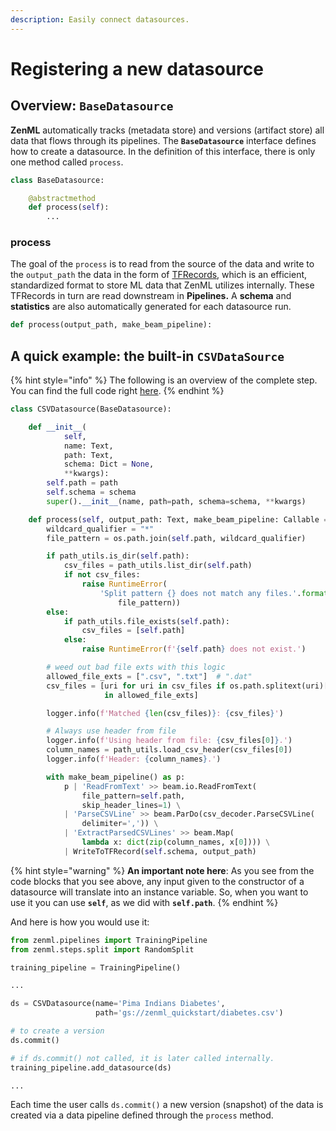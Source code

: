 ```yaml
---
description: Easily connect datasources.
---
```


# Registering a new datasource

## Overview: `BaseDatasource`

**ZenML**  automatically tracks \(metadata store\) and versions \(artifact store\) all data that flows through its pipelines. The  **`BaseDatasource`** interface defines how to create a datasource. In the definition of this interface, there is only one method called `process`.

```python
class BaseDatasource:

    @abstractmethod
    def process(self):
        ...
```

### process

The goal of the `process` is to read from the source of the data and write to the `output_path` the data in the form of [TFRecords](https://www.tensorflow.org/tutorials/load_data/tfrecord), which is an efficient, standardized format to store ML data that ZenML utilizes internally. These TFRecords in turn are read downstream in **Pipelines.** A **schema** and **statistics** are also automatically generated for each datasource run.

```python
def process(output_path, make_beam_pipeline):
```

## A quick example: the built-in `CSVDataSource`

{% hint style="info" %}
The following is an overview of the complete step. You can find the full code right [here](https://github.com/maiot-io/zenml/blob/main/zenml/datasources/csv_datasource.py).
{% endhint %}

```python
class CSVDatasource(BaseDatasource):

    def __init__(
            self,
            name: Text,
            path: Text,
            schema: Dict = None,
            **kwargs):
        self.path = path
        self.schema = schema
        super().__init__(name, path=path, schema=schema, **kwargs)

    def process(self, output_path: Text, make_beam_pipeline: Callable = None):
        wildcard_qualifier = "*"
        file_pattern = os.path.join(self.path, wildcard_qualifier)

        if path_utils.is_dir(self.path):
            csv_files = path_utils.list_dir(self.path)
            if not csv_files:
                raise RuntimeError(
                    'Split pattern {} does not match any files.'.format(
                        file_pattern))
        else:
            if path_utils.file_exists(self.path):
                csv_files = [self.path]
            else:
                raise RuntimeError(f'{self.path} does not exist.')

        # weed out bad file exts with this logic
        allowed_file_exts = [".csv", ".txt"]  # ".dat"
        csv_files = [uri for uri in csv_files if os.path.splitext(uri)[1]
                     in allowed_file_exts]

        logger.info(f'Matched {len(csv_files)}: {csv_files}')

        # Always use header from file
        logger.info(f'Using header from file: {csv_files[0]}.')
        column_names = path_utils.load_csv_header(csv_files[0])
        logger.info(f'Header: {column_names}.')

        with make_beam_pipeline() as p:
            p | 'ReadFromText' >> beam.io.ReadFromText(
                file_pattern=self.path,
                skip_header_lines=1) \
            | 'ParseCSVLine' >> beam.ParDo(csv_decoder.ParseCSVLine(
                delimiter=',')) \
            | 'ExtractParsedCSVLines' >> beam.Map(
                lambda x: dict(zip(column_names, x[0]))) \
            | WriteToTFRecord(self.schema, output_path)

```

{% hint style="warning" %}
**An important note here**: As you see from the code blocks that you see above, any input given to the constructor of a datasource will translate into an instance variable. So, when you want to use it you can use **`self`**, as we did with **`self.path`**.
{% endhint %}

And here is how you would use it:

```python
from zenml.pipelines import TrainingPipeline
from zenml.steps.split import RandomSplit

training_pipeline = TrainingPipeline()

...

ds = CSVDatasource(name='Pima Indians Diabetes',
                   path='gs://zenml_quickstart/diabetes.csv')

# to create a version
ds.commit()

# if ds.commit() not called, it is later called internally.
training_pipeline.add_datasource(ds)

...
```

Each time the user calls `ds.commit()` a new version \(snapshot\) of the data is created via a data pipeline defined through the `process` method.

